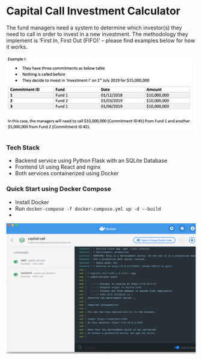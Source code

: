 # Capital Call Investment Calculator

The fund managers need a system to determine which investor(s) they need to call in order to invest in a new investment. The methodology they implement is ‘First In, First Out (FIFO)’ – please find examples below for how it works.

![Example](example_investments.png)

### Tech Stack

* Backend service using Python Flask with an SQLite Database
* Frontend UI using React and nginx
* Both services containerized using Docker

### Quick Start using Docker Compose

* Install Docker
* Run `docker-compose -f docker-compose.yml up -d --build`
* 

![Docker Dashboard after Docker Compose Run](docker_dashboard.png)

